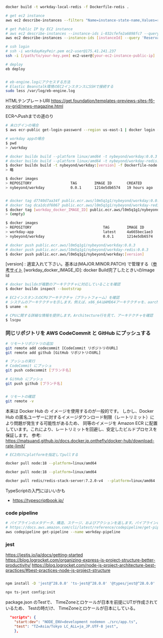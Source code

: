 
```bash
docker build -t workday-local-redis -f Dockerfile-redis .

```

```bash
# get ec2 instance
aws ec2 describe-instances --filters "Name=instance-state-name,Values=running" --query 'Reservations[*].Instances[*].InstanceId' --output text

# get Public IP by EC2 instance
# aws ec2 describe-instances --instance-ids i-032cfefe2a6898fc7 --query 'Reservations[*].Instances[*].PublicIpAddress' --output text
aws ec2 describe-instances --instance-ids [instanceId] --query 'Reservations[*].Instances[*].PublicIpAddress' --output text

# ssh login
# ssh -i workdayKeyPeir.pem ec2-user@175.41.241.237
ssh -i [/path/to/your-key.pem] ec2-user@[your-ec2-instance-public-ip]

# deploy
eb deploy
```


```bash

# eb-engine.logにアクセスする方法
# Elastic Beanstalk環境のEC2インスタンスにSSHで接続する
sudo less /var/log/eb-engine.log

```

HTMLテンプレートURl
https://get.foundation/templates-previews-sites-f6-xy-grid/news-magazine.html

ECRへPushまでの道のり
```bash
# 未ログインの場合
$ aws ecr-public get-login-password --region us-east-1 | docker login --username AWS --password-stdin public.ecr.aws/l0m5q1g1

# workday appの場合
$ pwd
> /workday

# docker buildx build --platform linux/amd64 -t nybeyond/workday:0.0.3 -f Dockerfile-node .
# docker buildx build --platform linux/amd64 -t nybeyond/workday-redis:0.0.3 -f Dockerfile-redis .
$ docker buildx build -t nybeyond/workday:[version] -f Dockerfile-node .
> 略

$ docker images
> REPOSITORY                  TAG        IMAGE ID       CREATED        SIZE
> nybeyond/workday            0.0.1      1214e5db6574   19 hours ago   317MB


# docker tag d7740d7aa34f public.ecr.aws/l0m5q1g1/nybeyond/workday:0.0.3
# docker tag dca1dcdf6067 public.ecr.aws/l0m5q1g1/nybeyond/workday-redis:0.0.3
$ docker tag [workday_docker_IMAGE_ID] public.ecr.aws/l0m5q1g1/nybeyond/workday:[version]
> (empty)

$ docker images
> REPOSITORY                                 TAG        IMAGE ID       CREATED        SIZE
> workday-app                                latest     4a665bec1ae3   19 hours ago   317MB
> nybeyond/workday                           0.0.1      1214e5db6574   19 hours ago   317MB

# docker push public.ecr.aws/l0m5q1g1/nybeyond/workday:0.0.3
# docker push public.ecr.aws/l0m5q1g1/nybeyond/workday-redis:0.0.3
$ docker push public.ecr.aws/l0m5q1g1/nybeyond/workday:[version]

```
[version] : 適宜入れて下さい。基本は(MAJOR.MINOR.PATCH) で管理する（[参考サイト](https://learn.microsoft.com/ja-jp/dotnet/core/versions/#semantic-versioning)
[workday_docker_IMAGE_ID]: docker Build完了したときいのImage Id

```bash
# docker buildxが複数のアーキテクチャに対応していることを確認
$ docker buildx inspect --bootstrap

# EC2インスタンスのCPUアーキテクチャ（プラットフォーム）を確認
# システムのアーキテクチャを示します。例えば、x86_64はAMD64アーキテクチャを、aarch64はARMアーキテクチャを意味
$ uname -m

# CPUに関する詳細な情報を提供します。Architecture行を見て、アーキテクチャを確認
$ lscpu

```


### 同じリポジトリを AWS CodeCommit と GitHub にプッシュする

```bash
# リモートリポジトリの追加
git remote add codecommit [CodeCommit リポジトリのURL]
git remote add github [GitHub リポジトリのURL]

# プッシュの実行
# CodeCommit にプッシュ
git push codecommit [ブランチ名]

# GitHub にプッシュ
git push github [ブランチ名]


# リモートの確認
git remote -v

```


本来は Docker Hub の イメージを使用するのが一般的です。
しかし、Docker Hub の匿名ユーザーに対するイメージダウンロード制限（レートリミット）により問題が発生する可能性があるため、
同等のイメージを Amazon ECR に配置しています。これにより、レートリミットを回避し、安定したビルドプロセスを保証します。
参考: https://matsuand.github.io/docs.docker.jp.onthefly/docker-hub/download-rate-limit/

```bash
# EC2向けにplatformを指定してpullする

docker pull node:18 --platform=linux/amd64

docker pull node:18 --platform=linux/amd64

docker pull redis/redis-stack-server:7.2.0-v4  --platform=linux/amd64

```

TypeScriptの入門にはいいかも
  - https://typescriptbook.jp/

### code pipeline

```bash
# パイプラインのメタデータ、構造、ステージ、およびアクションを返します。パイプラインの構造全体を JSON 形式で返すために使用でき、これを変更して UpdatePipeline でパイプライン構造を更新するために使用できます。
# https://docs.aws.amazon.com/cli/latest/reference/codepipeline/get-pipeline.html
aws codepipeline get-pipeline --name workday-pipeline
```


### jest
https://jestjs.io/ja/docs/getting-started
https://blog.logrocket.com/organizing-express-js-project-structure-better-productivity/
https://blog.logrocket.com/node-js-project-architecture-best-practices/#best-practices-node-js-project-structure


```bash

npm install -D 'jest@^28.0.0' 'ts-jest@^28.0.0' '@types/jest@^28.0.0'

npx ts-jest config:init

```

package.json のTestで、 TimeZoneとロケールが日本を前提にUTが作成されているため、
Testの時だけ、 TimeZoneとロケールが日本にしている。

```json
  "scripts": {
    "start:dev": "NODE_ENV=development nodemon ./src/app.ts",
    "test": "TZ=Asia/Tokyo LC_ALL=ja_JP.UTF-8 jest",
    },
```